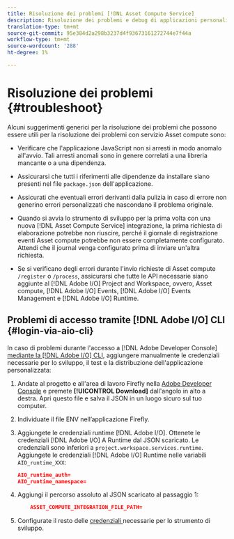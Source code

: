 ```yaml
---
title: Risoluzione dei problemi [!DNL Asset Compute Service]
description: Risoluzione dei problemi e debug di applicazioni personalizzate utilizzando [!DNL Asset Compute Service].
translation-type: tm+mt
source-git-commit: 95e384d2a298b3237d4f93673161272744e7f44a
workflow-type: tm+mt
source-wordcount: '288'
ht-degree: 1%

---
```



# Risoluzione dei problemi {#troubleshoot}

Alcuni suggerimenti generici per la risoluzione dei problemi che possono essere utili per la risoluzione dei problemi con  servizio Asset compute sono:

* Verificare che l&#39;applicazione JavaScript non si arresti in modo anomalo all&#39;avvio. Tali arresti anomali sono in genere correlati a una libreria mancante o a una dipendenza.
* Assicurarsi che tutti i riferimenti alle dipendenze da installare siano presenti nel file `package.json` dell&#39;applicazione.
* Assicurati che eventuali errori derivanti dalla pulizia in caso di errore non generino errori personalizzati che nascondano il problema originale.

* Quando si avvia lo strumento di sviluppo per la prima volta con una nuova [!DNL Asset Compute Service] integrazione, la prima richiesta di elaborazione potrebbe non riuscire, perché il giornale di registrazione eventi Asset compute  potrebbe non essere completamente configurato. Attendi che il journal venga configurato prima di inviare un&#39;altra richiesta.
* Se si verificano degli errori durante l&#39;invio  richieste di Asset compute `/register` o `/process`, assicurarsi che tutte le API necessarie siano aggiunte al [!DNL Adobe I/O] Project and Workspace, ovvero,  Asset compute, [!DNL Adobe I/O] Events, [!DNL Adobe I/O] Events Management e [!DNL Adobe I/O] Runtime.

## Problemi di accesso tramite [!DNL Adobe I/O] CLI {#login-via-aio-cli}

In caso di problemi durante l&#39;accesso a [!DNL Adobe Developer Console] [mediante la  [!DNL Adobe I/O] CLI](https://github.com/AdobeDocs/project-firefly/blob/master/getting_started/first_app.md#3-signing-in-from-cli), aggiungere manualmente le credenziali necessarie per lo sviluppo, il test e la distribuzione dell&#39;applicazione personalizzata:

1. Andate al progetto e all&#39;area di lavoro Firefly nella [ Adobe Developer Console](https://console.adobe.io/) e premete **[!UICONTROL Download]** dall&#39;angolo in alto a destra. Apri questo file e salva il JSON in un luogo sicuro sul tuo computer.

1. Individuate il file ENV nell’applicazione Firefly.

1. Aggiungete le credenziali runtime [!DNL Adobe I/O]. Ottenete le credenziali [!DNL Adobe I/O] A Runtime dal JSON scaricato. Le credenziali sono inferiori a `project.workspace.services.runtime`. Aggiungete le credenziali [!DNL Adobe I/O] Runtime nelle variabili `AIO_runtime_XXX`:

   ```json
   AIO_runtime_auth=
   AIO_runtime_namespace=
   ```

1. Aggiungi il percorso assoluto al JSON scaricato al passaggio 1:

   ```json
       ASSET_COMPUTE_INTEGRATION_FILE_PATH=
   ```

1. Configurate il resto delle [credenziali ](develop-custom-application.md) necessarie per lo strumento di sviluppo.

<!-- TBD for later:
Add any best practices for developers in this section:
* Any items to take care of when creating projects.
* Any naming conventions, reserved keywords, etc.?
* Any terms that can become a source of confusion later based on our OOTB naming.

* If required, add limitations for custom applications and spin those off as best practices.
* Do NOT borrow any content from https://git.corp.adobe.com/nui/nui/blob/master/doc/worker_api.md. It is outdated and irrelevant for 3rd party custom applications.
-->
